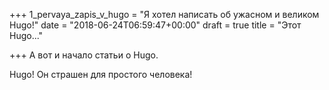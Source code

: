 +++
1_pervaya_zapis_v_hugo = "Я хотел написать об ужасном и великом Hugo!"
date = "2018-06-24T06:59:47+00:00"
draft = true
title = "Этот Hugo..."

+++
А вот и начало статьи о Hugo.

Hugo! Он страшен для простого человека!